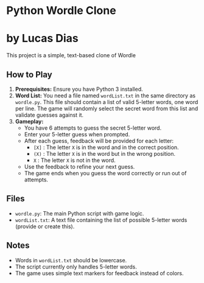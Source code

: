 # Python Wordle Clone
# by Lucas Dias

This project is a simple, text-based clone of Wordle

## How to Play

1.  **Prerequisites:** Ensure you have Python 3 installed.
2.  **Word List:** You need a file named `wordList.txt` in the same directory as `wordle.py`. This file should contain a list of valid 5-letter words, one word per line. The game will randomly select the secret word from this list and validate guesses against it.
3.  **Gameplay:**
    *   You have 6 attempts to guess the secret 5-letter word.
    *   Enter your 5-letter guess when prompted.
    *   After each guess, feedback will be provided for each letter:
        *   `[X]` : The letter `X` is in the word and in the correct position.
        *   `(X)` : The letter `X` is in the word but in the wrong position.
        *   ` X ` : The letter `X` is not in the word.
    *   Use the feedback to refine your next guess.
    *   The game ends when you guess the word correctly or run out of attempts.

## Files

*   `wordle.py`: The main Python script with game logic.
*   `wordList.txt`: A text file containing the list of possible 5-letter words (provide or create this).

## Notes

*   Words in `wordList.txt` should be lowercase.
*   The script currently only handles 5-letter words.
*   The game uses simple text markers for feedback instead of colors.
